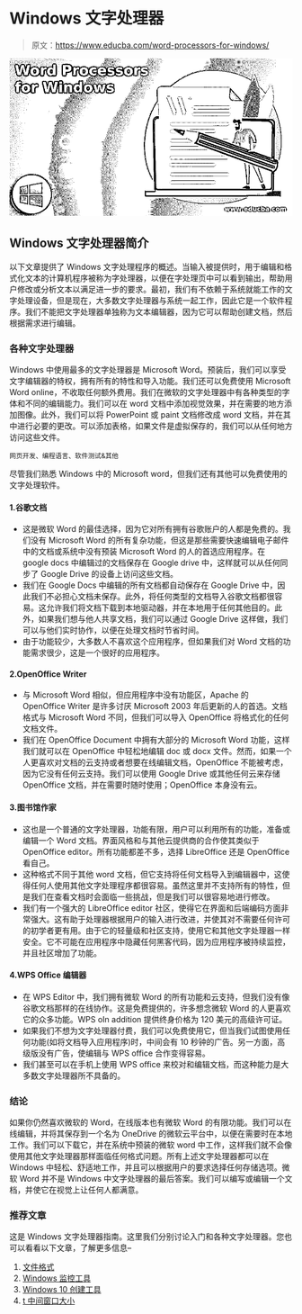# Windows 文字处理器

> 原文：<https://www.educba.com/word-processors-for-windows/>

![Word Processors for Windows](img/c677e4dd24b1f20fb03b3c45168bb66e.png)



## Windows 文字处理器简介

以下文章提供了 Windows 文字处理程序的概述。当输入被提供时，用于编辑和格式化文本的计算机程序被称为字处理器，以便在字处理页中可以看到输出，帮助用户修改或分析文本以满足进一步的要求。最初，我们有不依赖于系统就能工作的文字处理设备，但是现在，大多数文字处理器与系统一起工作，因此它是一个软件程序。我们不能把文字处理器单独称为文本编辑器，因为它可以帮助创建文档，然后根据需求进行编辑。

### 各种文字处理器

Windows 中使用最多的文字处理器是 Microsoft Word。预装后，我们可以享受文字编辑器的特权，拥有所有的特性和导入功能。我们还可以免费使用 Microsoft Word online，不收取任何额外费用。我们在微软的文字处理器中有各种类型的字体和不同的编辑能力。我们可以在 word 文档中添加视觉效果，并在需要的地方添加图像。此外，我们可以将 PowerPoint 或 paint 文档修改成 word 文档，并在其中进行必要的更改。可以添加表格，如果文件是虚拟保存的，我们可以从任何地方访问这些文件。

<small>网页开发、编程语言、软件测试&其他</small>

尽管我们熟悉 Windows 中的 Microsoft word，但我们还有其他可以免费使用的文字处理软件。

#### 1.谷歌文档

*   这是微软 Word 的最佳选择，因为它对所有拥有谷歌账户的人都是免费的。我们没有 Microsoft Word 的所有复杂功能，但这是那些需要快速编辑电子邮件中的文档或系统中没有预装 Microsoft Word 的人的首选应用程序。在 google docs 中编辑过的文档保存在 Google drive 中，这样就可以从任何同步了 Google Drive 的设备上访问这些文档。
*   我们在 Google Docs 中编辑的所有文档都自动保存在 Google Drive 中，因此我们不必担心文档未保存。此外，将任何类型的文档导入谷歌文档都很容易。这允许我们将文档下载到本地驱动器，并在本地用于任何其他目的。此外，如果我们想与他人共享文档，我们可以通过 Google Drive 这样做，我们可以与他们实时协作，以便在处理文档时节省时间。
*   由于功能较少，大多数人不喜欢这个应用程序，但如果我们对 Word 文档的功能需求很少，这是一个很好的应用程序。

#### 2.OpenOffice Writer

*   与 Microsoft Word 相似，但应用程序中没有功能区，Apache 的 OpenOffice Writer 是许多讨厌 Microsoft 2003 年后更新的人的首选。文档格式与 Microsoft Word 不同，但我们可以导入 OpenOffice 将格式化的任何文档文件。
*   我们在 OpenOffice Document 中拥有大部分的 Microsoft Word 功能，这样我们就可以在 OpenOffice 中轻松地编辑 doc 或 docx 文件。然而，如果一个人更喜欢对文档的云支持或者想要在线编辑文档，OpenOffice 不能被考虑，因为它没有任何云支持。我们可以使用 Google Drive 或其他任何云来存储 OpenOffice 文档，并在需要时随时使用；OpenOffice 本身没有云。

#### 3.图书馆作家

*   这也是一个普通的文字处理器，功能有限，用户可以利用所有的功能，准备或编辑一个 Word 文档。界面风格和与其他云提供商的合作使其类似于 OpenOffice editor。所有功能都差不多，选择 LibreOffice 还是 OpenOffice 看自己。
*   这种格式不同于其他 word 文档，但它支持将任何文档导入到编辑器中，这使得任何人使用其他文字处理程序都很容易。虽然这里并不支持所有的特性，但是我们在查看文档时会面临一些挑战，但是我们可以很容易地进行修改。
*   我们有一个强大的 LibreOffice editor 社区，使得它在界面和后端编码方面非常强大。这有助于处理器根据用户的输入进行改进，并使其对不需要任何许可的初学者更有用。由于它的轻量级和社区支持，使用它和其他文字处理器一样安全。它不可能在应用程序中隐藏任何黑客代码，因为应用程序被持续监控，并且社区增加了功能。

#### 4.WPS Office 编辑器

*   在 WPS Editor 中，我们拥有微软 Word 的所有功能和云支持，但我们没有像谷歌文档那样的在线协作。这是免费提供的，许多想念微软 Word 的人更喜欢它的众多功能。WPS oIn addition 提供终身价格为 120 美元的高级许可证。
*   如果我们不想为文字处理器付费，我们可以免费使用它，但当我们试图使用任何功能(如将文档导入应用程序)时，中间会有 10 秒钟的广告。另一方面，高级版没有广告，使编辑与 WPS office 合作变得容易。
*   我们甚至可以在手机上使用 WPS office 来校对和编辑文档，而这种能力是大多数文字处理器所不具备的。

### 结论

如果你仍然喜欢微软的 Word，在线版本也有微软 Word 的有限功能。我们可以在线编辑，并将其保存到一个名为 OneDrive 的微软云平台中，以便在需要时在本地工作。我们可以下载它，并在系统中预装的微软 word 中工作，这样我们就不会像使用其他文字处理器那样面临任何格式问题。所有上述文字处理器都可以在 Windows 中轻松、舒适地工作，并且可以根据用户的要求选择任何存储选项。微软 Word 并不是 Windows 中文字处理器的最后答案。我们可以编写或编辑一个文档，并使它在视觉上让任何人都满意。

### 推荐文章

这是 Windows 文字处理器指南。这里我们分别讨论入门和各种文字处理器。您也可以看看以下文章，了解更多信息–

1.  [文件格式](https://www.educba.com/file-formats/)
2.  [Windows 监控工具](https://www.educba.com/windows-monitoring-tool/)
3.  [Windows 10 创建工具](https://www.educba.com/windows-10-creation-tool/)
4.  [t 中间窗口大小](https://www.educba.com/tkinter-window-size/)





